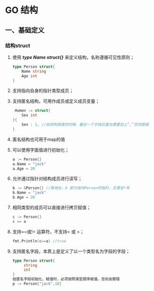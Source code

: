# GO 结构

## 一、基础定义

### 结构struct

1. 使用
***type Name struct{}*** 来定义结构，名称遵循可见性原则；

    ``` GO
    type Person struct{
        Name string
        Age int
    }
    ```

2. 支持指向自身的指针类型成员；

3. 支持匿名结构，可用作成员或定义成员变量；

    ``` GO
     Humen := struct{
        Sex int
    }{
        Sex : 1, //给结构赋值的时候，最后一个字段后面也需要加上“,”否则报错
    }
    ```

4. 匿名结构也可用于map的值

5. 可以使用字面值进行初始化；

    ``` GO
    a := Person{}
    a.Name = "jack"
    a.Age = 20
    ```

6. 允许通过指针对结构成员进行读写；

    ``` GO
    b := &Person{} //取地址，b 即为指向Person的指针，无需加*号
    b.Name = "jack"
    b.Age = 20
    ```

7. 相同类型的成员可以直接进行拷贝赋值；

    ``` GO
    c := Person{}
    c == a
    ```

8. 支持==或!= 运算符，不支持< 或 >；

    ``` GO
    fmt.Println(c==a) //true
    ```

9. 支持匿名字段，本质上是定义了以一个类型名为字段的字段；

    ``` GO
    type Person struct{
         string
         int
    }
    给匿名字段初始化、赋值时，必须按照类型顺序赋值，否则会报错
    p := Person{"jack",18}

    ```
